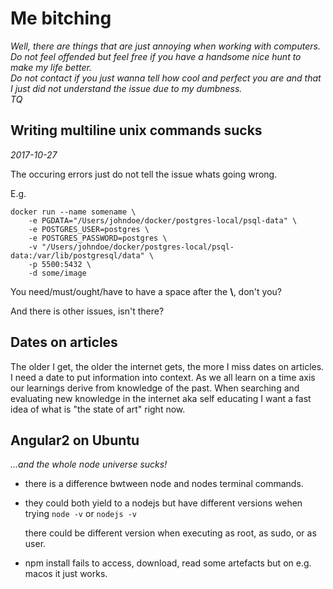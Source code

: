 # Me bitching

_Well, there are things that are just annoying when working with computers._  
_Do not feel offended but feel free if you have a handsome nice hunt to make my life better._  
_Do not contact if you just wanna tell how cool and perfect you are and that I just did not understand the issue due to my dumbness._  
_TQ_



## Writing multiline unix commands sucks

_2017-10-27_

The occuring errors just do not tell the issue whats going wrong.

E.g.

````shell
docker run --name somename \ 
	-e PGDATA="/Users/johndoe/docker/postgres-local/psql-data" \ 
	-e POSTGRES_USER=postgres \
	-e POSTGRES_PASSWORD=postgres \ 
	-v "/Users/johndoe/docker/postgres-local/psql-data:/var/lib/postgresql/data" \ 
	-p 5500:5432 \ 
	-d some/image
````

You need/must/ought/have to have a space after the **\\**, don't you?

And there is other issues, isn't there?



## Dates on articles

The older I get, the older the internet gets, the more I miss dates on articles.
I need a date to put information into context.
As we all learn on a time axis our learnings derive from knowledge of the past.
When searching and evaluating new knowledge in the internet aka self educating I want a fast idea of what is "the state of art" right now. 



## Angular2 on Ubuntu

_...and the whole node universe sucks!_

- there is a difference bwtween node and nodes terminal commands.

- they could both yield to a nodejs but have different versions wehen trying ````node -v```` or ````nodejs -v````

  there could be different version when executing as root, as sudo, or as user.

- npm install fails to access, download, read some artefacts but on e.g. macos it just works.

  ​